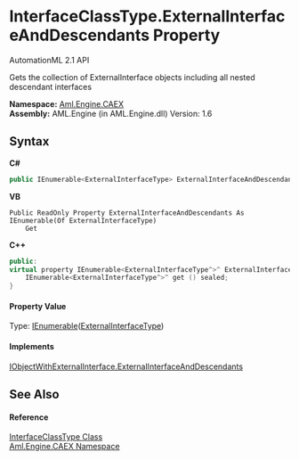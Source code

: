 # InterfaceClassType.ExternalInterfaceAndDescendants Property 
AutomationML 2.1 API 

Gets the collection of ExternalInterface objects including all nested descendant interfaces

**Namespace:**&nbsp;<a href="N_Aml_Engine_CAEX">Aml.Engine.CAEX</a><br />**Assembly:**&nbsp;AML.Engine (in AML.Engine.dll) Version: 1.6

## Syntax

**C#**<br />
``` C#
public IEnumerable<ExternalInterfaceType> ExternalInterfaceAndDescendants { get; }
```

**VB**<br />
``` VB
Public ReadOnly Property ExternalInterfaceAndDescendants As IEnumerable(Of ExternalInterfaceType)
	Get
```

**C++**<br />
``` C++
public:
virtual property IEnumerable<ExternalInterfaceType^>^ ExternalInterfaceAndDescendants {
	IEnumerable<ExternalInterfaceType^>^ get () sealed;
}
```


#### Property Value
Type: <a href="https://docs.microsoft.com/dotnet/api/system.collections.generic.ienumerable-1" target="_parent" rel="noopener noreferrer">IEnumerable</a>(<a href="T_Aml_Engine_CAEX_ExternalInterfaceType">ExternalInterfaceType</a>)

#### Implements
<a href="P_Aml_Engine_CAEX_IObjectWithExternalInterface_ExternalInterfaceAndDescendants">IObjectWithExternalInterface.ExternalInterfaceAndDescendants</a><br />

## See Also


#### Reference
<a href="T_Aml_Engine_CAEX_InterfaceClassType">InterfaceClassType Class</a><br /><a href="N_Aml_Engine_CAEX">Aml.Engine.CAEX Namespace</a><br />